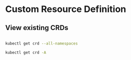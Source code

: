 # Custom Resource Definition

## View existing CRDs

```bash

kubectl get crd --all-namespaces

kubectl get crd -A

```